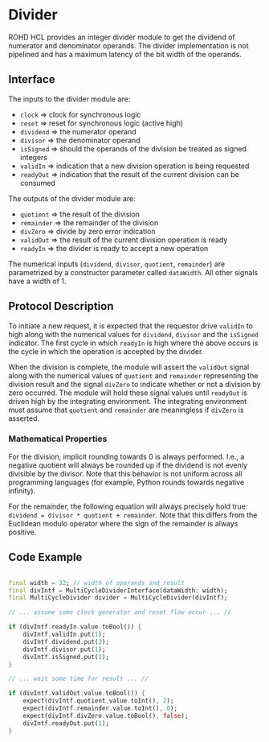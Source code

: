 # Divider

ROHD HCL provides an integer divider module to get the dividend of numerator and denominator operands. The divider implementation is not pipelined and has a maximum latency of the bit width of the operands.

## Interface

The inputs to the divider module are:

* `clock` => clock for synchronous logic
* `reset` => reset for synchronous logic (active high)
* `dividend` => the numerator operand
* `divisor` => the denominator operand
* `isSigned` => should the operands of the division be treated as signed integers
* `validIn` => indication that a new division operation is being requested
* `readyOut` => indication that the result of the current division can be consumed

The outputs of the divider module are:

* `quotient` => the result of the division
* `remainder` => the remainder of the division
* `divZero` => divide by zero error indication
* `validOut` => the result of the current division operation is ready
* `readyIn` => the divider is ready to accept a new operation

The numerical inputs (`dividend`, `divisor`, `quotient`, `remainder`) are parametrized by a constructor parameter called `dataWidth`. All other signals have a width of 1.

## Protocol Description

To initiate a new request, it is expected that the requestor drive `validIn` to high along with the numerical values for `dividend`, `divisor` and the `isSigned` indicator. The first cycle in which `readyIn` is high where the above occurs is the cycle in which the operation is accepted by the divider.

When the division is complete, the module will assert the `validOut` signal along with the numerical values of `quotient` and `remainder` representing the division result and the signal `divZero` to indicate whether or not a division by zero occurred. The module will hold these signal values until `readyOut` is driven high by the integrating environment. The integrating environment must assume that `quotient` and `remainder` are meaningless if `divZero` is asserted.

### Mathematical Properties

For the division, implicit rounding towards 0 is always performed. I.e., a negative quotient will always be rounded up if the dividend is not evenly divisible by the divisor. Note that this behavior is not uniform across all programming languages (for example, Python rounds towards negative infinity).

For the remainder, the following equation will always precisely hold true: `dividend = divisor * quotient + remainder`. Note that this differs from the Euclidean modulo operator where the sign of the remainder is always positive.

## Code Example

```dart

final width = 32; // width of operands and result
final divIntf = MultiCycleDividerInterface(dataWidth: width);
final MultiCycleDivider divider = MultiCycleDivider(divIntf);

// ... assume some clock generator and reset flow occur ... //

if (divIntf.readyIn.value.toBool()) {
    divIntf.validIn.put(1);
    divIntf.dividend.put(2);
    divIntf.divisor.put(1);
    divIntf.isSigned.put(1);
}

// ... wait some time for result ... //

if (divIntf.validOut.value.toBool()) {
    expect(divIntf.quotient.value.toInt(), 2);
    expect(divIntf.remainder.value.toInt(), 0);
    expect(divIntf.divZero.value.toBool(), false);
    divIntf.readyOut.put(1);
}

```
